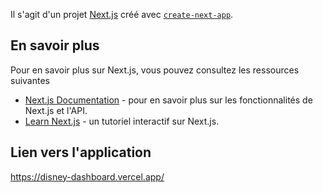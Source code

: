 Il s'agit d'un projet [Next.js](https://nextjs.org/) créé avec [`create-next-app`](https://github.com/vercel/next.js/tree/canary/packages/create-next-app).

## En savoir plus

Pour en savoir plus sur Next.js, vous pouvez consultez les ressources suivantes

- [Next.js Documentation](https://nextjs.org/docs) - pour en savoir plus sur les fonctionnalités de Next.js et l'API.
- [Learn Next.js](https://nextjs.org/learn) - un tutoriel interactif sur Next.js.

## Lien vers l'application

https://disney-dashboard.vercel.app/